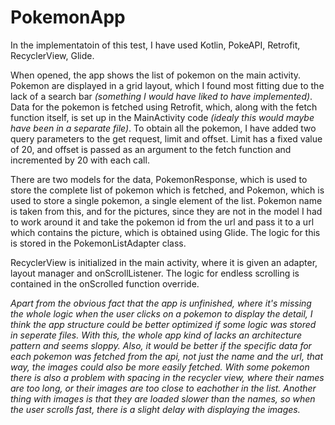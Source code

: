 # PokemonApp

In the implementatoin of this test, I have used Kotlin, PokeAPI, Retrofit, RecyclerView, Glide.

When opened, the app shows the list of pokemon on the main activity. Pokemon are displayed in a grid layout, which I found most fitting due to the lack of a search bar _(something I would have liked to have implemented)_. Data for the pokemon is fetched using Retrofit, which, along with the fetch function itself, is set up in the MainActivity code _(idealy this would maybe have been in a separate file)_. To obtain all the pokemon, I have added two query parameters to the get request, limit and offset. Limit has a fixed value of 20, and offset is passed as an argument to the fetch function and incremented by 20 with each call.

There are two models for the data, PokemonResponse, which is used to store the complete list of pokemon which is fetched, and Pokemon, which is used to store a single pokemon, a single element of the list. Pokemon name is taken from this, and for the pictures, since they are not in the model I had to work around it and take the pokemon id from the url and pass it to a url which contains the picture, which is obtained using Glide. The logic for this is stored in the PokemonListAdapter class.

RecyclerView is initialized in the main activity, where it is given an adapter, layout manager and onScrollListener. The logic for endless scrolling is contained in the onScrolled function override.

_Apart from the obvious fact that the app is unfinished, where it's missing the whole logic when the user clicks on a pokemon to display the detail, I think the app structure could be better optimized if some logic was stored in seperate files. With this, the whole app kind of lacks an architecture pattern and seems sloppy. Also, it would be better if the specific data for each pokemon was fetched from the api, not just the name and the url, that way, the images could also be more easily fetched. With some pokemon there is also a problem with spacing in the recycler view, where their names are too long, or their images are too close to eachother in the list. Another thing with images is that they are loaded slower than the names, so when the user scrolls fast, there is a slight delay with displaying the images._
